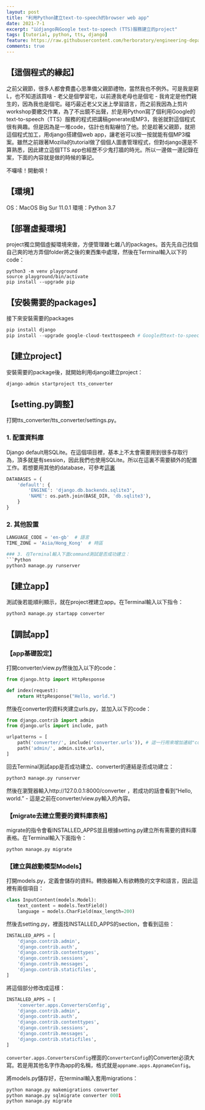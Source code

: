 ```yaml
---
layout: post
title: "利用Python建立text-to-speech的browser web app"
date: 2021-7-1
excerpt: "以django與Google text-to-speech (TTS)服務建立的project"
tags: [tutorial, python, tts, django]
feature: https://raw.githubusercontent.com/herboratory/engineering-department/master/assets/img/993C7260-F9A8-4B1D-B86A-11C737F39862.jpeg
comments: true
---
```


## 【這個程式的緣起】
之前父親節，很多人都會費盡心思準備父親節禮物，當然我也不例外。可是我是窮L，也不知道該買啥 - 老父是個學習宅，以前連我老母也是個宅 - 我肯定是他們親生的，因為我也是個宅。碰巧最近老父又迷上學習語言，而之前我因為上剪片workshop要繳交作業，為了不出鏡不出聲，於是用Python寫了個利用Google的text-to-speech（TTS）服務的程式把講稿generate成MP3，我爸就對這個程式很有興趣。但是因為是一堆code，估計也有點嚇怕了他。於是趁著父親節，就把這個程式加工，用django搭建個web app，讓老爸可以按一按就能有個MP3檔案。雖然之前跟著Mozilla的tutorial做了個個人圖書管理程式，但對django還是不算熟悉，因此建立這個TTS app也經歷不少鬼打牆的時光。所以一邊做一邊記錄在案，下面的內容就是做的時候的筆記。

不囉嗦！開動唄！

## 【環境】
OS：MacOS Big Sur 11.0.1
環境：Python 3.7

## 【部署虛擬環境】
project獨立開個虛擬環境來做，方便管理雜七雜八的packages。首先先自己找個自己爽的地方弄個folder將之後的東西集中處理，然後在Terminal輸入以下的code：

```
python3 -m venv playground
source playground/bin/activate
pip install --upgrade pip
```

## 【安裝需要的packages】
接下來安裝需要的packages
```Python
pip install django
pip install --upgrade google-cloud-texttospeech # Google的text-to-speech服務的Python package
```

## 【建立project】
安裝需要的package後，就開始利用django建立project：
```Python
django-admin startproject tts_converter
```
## 【setting.py調整】
打開tts_converter/tts_converter/settings.py。

### 1. 配置資料庫
Django default用SQLite。在這個項目裡，基本上不太會需要用到很多存取行為，頂多就是有session，因此我們也使用SQLite。所以在這裏不需要額外的配置工作。若想要用其他的database，可參考[這裏](https://docs.djangoproject.com/en/3.2/intro/tutorial02/)
```Python
DATABASES = {
    'default': {
        'ENGINE': 'django.db.backends.sqlite3',
        'NAME': os.path.join(BASE_DIR, 'db.sqlite3'),
    }
}
```

### 2. 其他設置
```Python
LANGUAGE_CODE = 'en-gb'  # 語言
TIME_ZONE = 'Asia/Hong_Kong'  # 時區

### 3. 在Terminal輸入下面command測試是否成功建立：
```Python
python3 manage.py runserver
```

## 【建立app】
測試後若能順利顯示，就在project裡建立app。在Terminal輸入以下指令：
```Python
python3 manage.py startapp converter
```

## 【調試app】
### 【app基礎設定】
打開converter/view.py然後加入以下的code：
```Python
from django.http import HttpResponse

def index(request):
    return HttpResponse("Hello, world.")
```
然後在converter的資料夾建立urls.py，並加入以下的code：
```Python
from django.contrib import admin
from django.urls import include, path

urlpatterns = [
    path('converter/', include('converter.urls')), # 這一行用來增加連結"converter"
    path('admin/', admin.site.urls),
]
```
回去Terminal測試app是否成功建立、converter的連結是否成功建立：
```Python
python3 manage.py runserver
```
然後在瀏覽器輸入http://127.0.0.1:8000/converter ，若成功的話會看到“Hello, world.” - 這是之前在converter/view.py輸入的內容。

### 【migrate去建立需要的資料庫表格】
migrate的指令會看INSTALLED_APPS並且根據setting.py建立所有需要的資料庫表格。在Terminal輸入下面指令：
```Python
python manage.py migrate
```

### 【建立與啟動模型Models】
打開models.py，定義會儲存的資料。轉換器輸入有欲轉換的文字和語言，因此這裡有兩個項目：
```Python
class InputContent(models.Model):
    text_content = models.TextField()
    language = models.CharField(max_length=200)
```
然後去setting.py，裡面找INSTALLED_APPS的section，會看到這些：
```Python
INSTALLED_APPS = [
    'django.contrib.admin',
    'django.contrib.auth',
    'django.contrib.contenttypes',
    'django.contrib.sessions',
    'django.contrib.messages',
    'django.contrib.staticfiles',
]
```

將這個部分修改成這樣：

```Python
INSTALLED_APPS = [
    'converter.apps.ConvertersConfig',
    'django.contrib.admin',
    'django.contrib.auth',
    'django.contrib.contenttypes',
    'django.contrib.sessions',
    'django.contrib.messages',
    'django.contrib.staticfiles',
]
```
```converter.apps.ConvertersConfig```裡面的```ConverterConfig```的Converter必須大寫。若是用其他名字作為app的名稱，格式就是```appname.apps.AppnameConfig```。

將models.py儲存好，在terminal輸入套用migrations：

```Python
python manage.py makemigrations converter
python manage.py sqlmigrate converter 0001
python manage.py migrate
```
